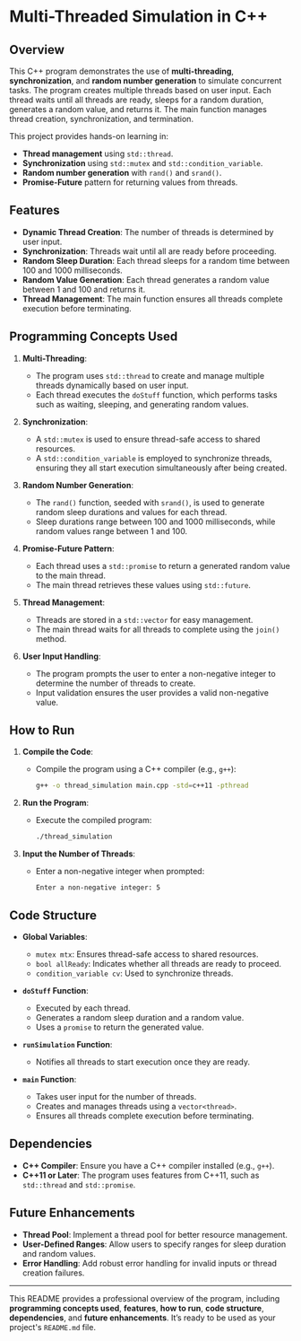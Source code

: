 # Multi-Threaded Simulation in C++

## Overview
This C++ program demonstrates the use of **multi-threading**, **synchronization**, and **random number generation** to simulate concurrent tasks. The program creates multiple threads based on user input. Each thread waits until all threads are ready, sleeps for a random duration, generates a random value, and returns it. The main function manages thread creation, synchronization, and termination.

This project provides hands-on learning in:
- **Thread management** using `std::thread`.
- **Synchronization** using `std::mutex` and `std::condition_variable`.
- **Random number generation** with `rand()` and `srand()`.
- **Promise-Future** pattern for returning values from threads.

## Features
- **Dynamic Thread Creation**: The number of threads is determined by user input.
- **Synchronization**: Threads wait until all are ready before proceeding.
- **Random Sleep Duration**: Each thread sleeps for a random time between 100 and 1000 milliseconds.
- **Random Value Generation**: Each thread generates a random value between 1 and 100 and returns it.
- **Thread Management**: The main function ensures all threads complete execution before terminating.

## Programming Concepts Used
1. **Multi-Threading**:
   - The program uses `std::thread` to create and manage multiple threads dynamically based on user input.
   - Each thread executes the `doStuff` function, which performs tasks such as waiting, sleeping, and generating random values.

2. **Synchronization**:
   - A `std::mutex` is used to ensure thread-safe access to shared resources.
   - A `std::condition_variable` is employed to synchronize threads, ensuring they all start execution simultaneously after being created.

3. **Random Number Generation**:
   - The `rand()` function, seeded with `srand()`, is used to generate random sleep durations and values for each thread.
   - Sleep durations range between 100 and 1000 milliseconds, while random values range between 1 and 100.

4. **Promise-Future Pattern**:
   - Each thread uses a `std::promise` to return a generated random value to the main thread.
   - The main thread retrieves these values using `std::future`.

5. **Thread Management**:
   - Threads are stored in a `std::vector` for easy management.
   - The main thread waits for all threads to complete using the `join()` method.

6. **User Input Handling**:
   - The program prompts the user to enter a non-negative integer to determine the number of threads to create.
   - Input validation ensures the user provides a valid non-negative value.

## How to Run
1. **Compile the Code**:
   - Compile the program using a C++ compiler (e.g., `g++`):
     ```bash
     g++ -o thread_simulation main.cpp -std=c++11 -pthread
     ```

2. **Run the Program**:
   - Execute the compiled program:
     ```bash
     ./thread_simulation
     ```

3. **Input the Number of Threads**:
   - Enter a non-negative integer when prompted:
     ```
     Enter a non-negative integer: 5
     ```

## Code Structure
- **Global Variables**:
  - `mutex mtx`: Ensures thread-safe access to shared resources.
  - `bool allReady`: Indicates whether all threads are ready to proceed.
  - `condition_variable cv`: Used to synchronize threads.

- **`doStuff` Function**:
  - Executed by each thread.
  - Generates a random sleep duration and a random value.
  - Uses a `promise` to return the generated value.

- **`runSimulation` Function**:
  - Notifies all threads to start execution once they are ready.

- **`main` Function**:
  - Takes user input for the number of threads.
  - Creates and manages threads using a `vector<thread>`.
  - Ensures all threads complete execution before terminating.

## Dependencies
- **C++ Compiler**: Ensure you have a C++ compiler installed (e.g., `g++`).
- **C++11 or Later**: The program uses features from C++11, such as `std::thread` and `std::promise`.

## Future Enhancements
- **Thread Pool**: Implement a thread pool for better resource management.
- **User-Defined Ranges**: Allow users to specify ranges for sleep duration and random values.
- **Error Handling**: Add robust error handling for invalid inputs or thread creation failures.

---

This README provides a professional overview of the program, including **programming concepts used**, **features**, **how to run**, **code structure**, **dependencies**, and **future enhancements**. It’s ready to be used as your project's `README.md` file.
